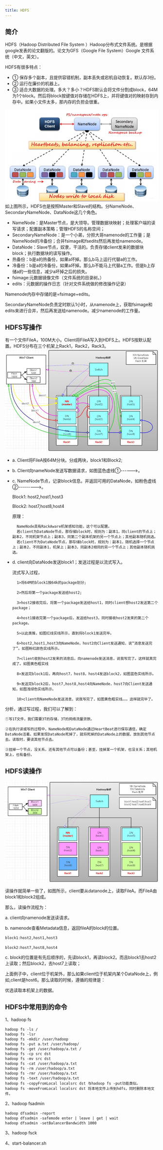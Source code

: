```yaml
---
title: HDFS
---
```


## 简介
HDFS（Hadoop Distributed File System ）Hadoop分布式文件系统。是根据google发表的论文翻版的。论文为GFS（Google File System）Google 文件系统（中文，英文）。

HDFS有很多特点：
-    ① 保存多个副本，且提供容错机制，副本丢失或宕机自动恢复。默认存3份。
-    ② 运行在廉价的机器上。
-    ③ 适合大数据的处理。多大？多小？HDFS默认会将文件分割成block，64M为1个block。然后将block按键值对存储在HDFS上，并将键值对的映射存到内存中。如果小文件太多，那内存的负担会很重。

![hdfs1](images/hdfs1.jpg)
如上图所示，HDFS也是按照Master和Slave的结构。分NameNode、SecondaryNameNode、DataNode这几个角色。

- NameNode：是Master节点，是大领导。管理数据块映射；处理客户端的读写请求；配置副本策略；管理HDFS的名称空间；
- SecondaryNameNode：是一个小弟，分担大哥namenode的工作量；是NameNode的冷备份；合并fsimage和fsedits然后再发给namenode。
- DataNode：Slave节点，奴隶，干活的。负责存储client发来的数据块block；执行数据块的读写操作。
- 热备份：b是a的热备份，如果a坏掉。那么b马上运行代替a的工作。
- 冷备份：b是a的冷备份，如果a坏掉。那么b不能马上代替a工作。但是b上存储a的一些信息，减少a坏掉之后的损失。
- fsimage:元数据镜像文件（文件系统的目录树。）
- edits：元数据的操作日志（针对文件系统做的修改操作记录）

Namenode内存中存储的是=fsimage+edits。

SecondaryNameNode负责定时默认1小时，从namenode上，获取fsimage和edits来进行合并，然后再发送给namenode。减少namenode的工作量。

## HDFS写操作
有一个文件FileA，100M大小。Client将FileA写入到HDFS上。HDFS按默认配置。HDFS分布在三个机架上Rack1，Rack2，Rack3。
![hdfs-write](images/hdfs-write.jpg)
- a. Client将FileA按64M分块。分成两块，block1和Block2;
- b. Client向nameNode发送写数据请求，如图蓝色虚线①------>。
- c. NameNode节点，记录block信息。并返回可用的DataNode，如粉色虚线②--------->。

    Block1: host2,host1,host3

    Block2: host7,host8,host4

    原理：

        NameNode具有RackAware机架感知功能，这个可以配置。
        若client为DataNode节点，那存储block时，规则为：副本1，同client的节点上；副本2，不同机架节点上；副本3，同第二个副本机架的另一个节点上；其他副本随机挑选。
        若client不为DataNode节点，那存储block时，规则为：副本1，随机选择一个节点上；副本2，不同副本1，机架上；副本3，同副本2相同的另一个节点上；其他副本随机挑选。

- d. client向DataNode发送block1；发送过程是以流式写入。

    流式写入过程，

        1>将64M的block1按64k的package划分;

        2>然后将第一个package发送给host2;

        3>host2接收完后，将第一个package发送给host1，同时client想host2发送第二个package；

        4>host1接收完第一个package后，发送给host3，同时接收host2发来的第二个package。

        5>以此类推，如图红线实线所示，直到将block1发送完毕。

        6>host2,host1,host3向NameNode，host2向Client发送通知，说“消息发送完了”。如图粉红颜色实线所示。

        7>client收到host2发来的消息后，向namenode发送消息，说我写完了。这样就真完成了。如图黄色粗实线

        8>发送完block1后，再向host7，host8，host4发送block2，如图蓝色实线所示。

        9>发送完block2后，host7,host8,host4向NameNode，host7向Client发送通知，如图浅绿色实线所示。

        10>client向NameNode发送消息，说我写完了，如图黄色粗实线。。。这样就完毕了。

分析，通过写过程，我们可以了解到：

    ①写1T文件，我们需要3T的存储，3T的网络流量贷款。

    ②在执行读或写的过程中，NameNode和DataNode通过HeartBeat进行保存通信，确定DataNode活着。如果发现DataNode死掉了，就将死掉的DataNode上的数据，放到其他节点去。读取时，要读其他节点去。

    ③挂掉一个节点，没关系，还有其他节点可以备份；甚至，挂掉某一个机架，也没关系；其他机架上，也有备份。

## HDFS读操作
![hdfs-read](images/hdfs-read.jpg)

读操作就简单一些了，如图所示，client要从datanode上，读取FileA。而FileA由block1和block2组成。



那么，读操作流程为：

a. client向namenode发送读请求。

b. namenode查看Metadata信息，返回fileA的block的位置。

    block1:host2,host1,host3

    block2:host7,host8,host4

c. block的位置是有先后顺序的，先读block1，再读block2。而且block1去host2上读取；然后block2，去host7上读取；



上面例子中，client位于机架外，那么如果client位于机架内某个DataNode上，例如,client是host6。那么读取的时候，遵循的规律是：

优选读取本机架上的数据。


## HDFS中常用到的命令
1、hadoop fs
```
hadoop fs -ls /
hadoop fs -lsr
hadoop fs -mkdir /user/hadoop
hadoop fs -put a.txt /user/hadoop/
hadoop fs -get /user/hadoop/a.txt /
hadoop fs -cp src dst
hadoop fs -mv src dst
hadoop fs -cat /user/hadoop/a.txt
hadoop fs -rm /user/hadoop/a.txt
hadoop fs -rmr /user/hadoop/a.txt
hadoop fs -text /user/hadoop/a.txt
hadoop fs -copyFromLocal localsrc dst 与hadoop fs -put功能类似。
hadoop fs -moveFromLocal localsrc dst 将本地文件上传到hdfs，同时删除本地文件。
```
2、hadoop fsadmin
```
hadoop dfsadmin -report
hadoop dfsadmin -safemode enter | leave | get | wait
hadoop dfsadmin -setBalancerBandwidth 1000
```

3、hadoop fsck

4、start-balancer.sh
